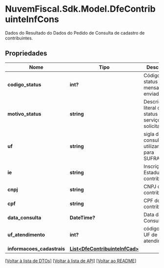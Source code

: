 # NuvemFiscal.Sdk.Model.DfeContribuinteInfCons
Dados do Resultado do Dados do Pedido de Consulta de cadastro de contribuintes.

## Propriedades

Nome | Tipo | Descrição | Comentários
------------ | ------------- | ------------- | -------------
**codigo_status** | **int?** | Código do status da mensagem enviada. | 
**motivo_status** | **string** | Descrição literal do status do serviço solicitado. | 
**uf** | **string** | sigla da UF consultada, utilizar SU para SUFRAMA. | 
**ie** | **string** | Inscrição Estadual do contribuinte. | [optional] 
**cnpj** | **string** | CNPJ do contribuinte. | [optional] 
**cpf** | **string** | CPF do contribuinte. | [optional] 
**data_consulta** | **DateTime?** | Data da Consulta. | 
**uf_atendimento** | **int?** | código da UF de atendimento. | 
**informacoes_cadastrais** | [**List&lt;DfeContribuinteInfCad&gt;**](DfeContribuinteInfCad.md) |  | [optional] 

[[Voltar à lista de DTOs]](../README.md#documentation-for-models) [[Voltar à lista de API]](../README.md#documentation-for-api-endpoints) [[Voltar ao README]](../README.md)

